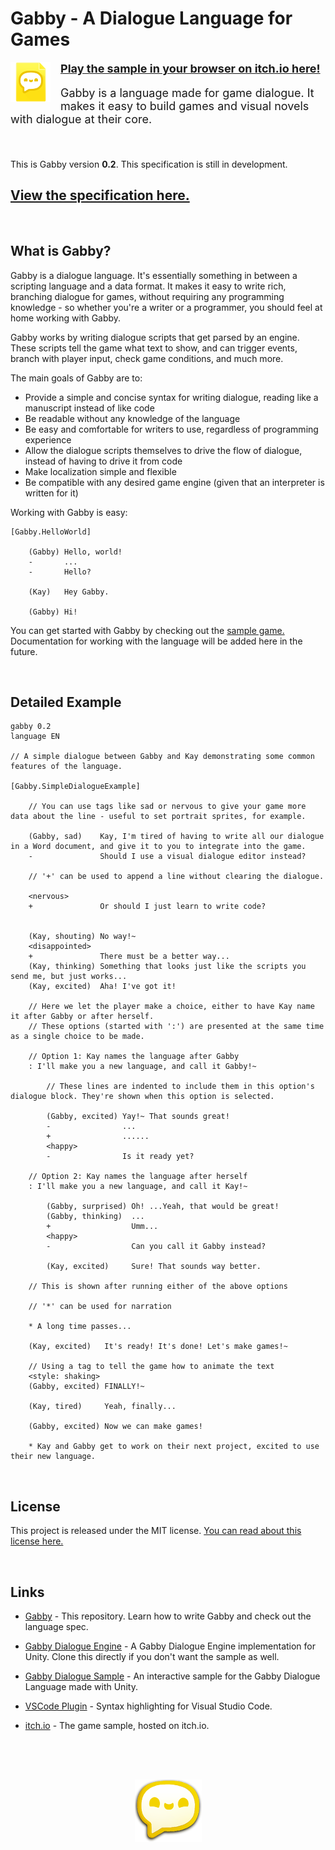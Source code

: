 # Gabby - A Dialogue Language for Games
<img align="left" style="padding-right:16px" src="images/GabbyBold64.png" alt="Gabby Icon">

<span style="font-size:18px">

[**Play the sample in your browser on itch.io here!**](https://potassium-k.itch.io/gabby)

Gabby is a language made for game dialogue. It makes it easy to build games and visual novels with dialogue at their core.

</span>

<br>

This is Gabby version **0.2**. This specification is still in development.

## [**View the specification here.**](gabbySpecification.md)

<br>

## What is Gabby?

Gabby is a dialogue language. It's essentially something in between a scripting language and a data format. It makes it easy to write rich, branching dialogue for games, without requiring any programming knowledge - so whether you're a writer or a programmer, you should feel at home working with Gabby.

Gabby works by writing dialogue scripts that get parsed by an engine. These scripts tell the game what text to show, and can trigger events, branch with player input, check game conditions, and much more.

The main goals of Gabby are to:
- Provide a simple and concise syntax for writing dialogue, reading like a manuscript instead of like code
- Be readable without any knowledge of the language
- Be easy and comfortable for writers to use, regardless of programming experience
- Allow the dialogue scripts themselves to drive the flow of dialogue, instead of having to drive it from code
- Make localization simple and flexible
- Be compatible with any desired game engine (given that an interpreter is written for it)

Working with Gabby is easy:

```
[Gabby.HelloWorld]

    (Gabby) Hello, world!
    -       ...
    -       Hello?

    (Kay)   Hey Gabby.

    (Gabby) Hi!
```

You can get started with Gabby by checking out the [sample game.](https://github.com/zdawson/gabby-dialogue-sample) Documentation for working with the language will be added here in the future.

<br>

## Detailed Example

```
gabby 0.2
language EN

// A simple dialogue between Gabby and Kay demonstrating some common features of the language.

[Gabby.SimpleDialogueExample]

    // You can use tags like sad or nervous to give your game more data about the line - useful to set portrait sprites, for example.

    (Gabby, sad)    Kay, I'm tired of having to write all our dialogue in a Word document, and give it to you to integrate into the game.
    -               Should I use a visual dialogue editor instead?

    // '+' can be used to append a line without clearing the dialogue.

    <nervous>
    +               Or should I just learn to write code?


    (Kay, shouting) No way!~
    <disappointed>
    +               There must be a better way...
    (Kay, thinking) Something that looks just like the scripts you send me, but just works...
    (Kay, excited)  Aha! I've got it!

    // Here we let the player make a choice, either to have Kay name it after Gabby or after herself.
    // These options (started with ':') are presented at the same time as a single choice to be made.

    // Option 1: Kay names the language after Gabby
    : I'll make you a new language, and call it Gabby!~

        // These lines are indented to include them in this option's dialogue block. They're shown when this option is selected.

        (Gabby, excited) Yay!~ That sounds great!
        -                ...
        +                ......
        <happy>
        -                Is it ready yet?

    // Option 2: Kay names the language after herself
    : I'll make you a new language, and call it Kay!~

        (Gabby, surprised) Oh! ...Yeah, that would be great!
        (Gabby, thinking)  ...
        +                  Umm...
        <happy>
        -                  Can you call it Gabby instead?

        (Kay, excited)     Sure! That sounds way better.

    // This is shown after running either of the above options

    // '*' can be used for narration

    * A long time passes...

    (Kay, excited)   It's ready! It's done! Let's make games!~

    // Using a tag to tell the game how to animate the text
    <style: shaking>
    (Gabby, excited) FINALLY!~

    (Kay, tired)     Yeah, finally...

    (Gabby, excited) Now we can make games!

    * Kay and Gabby get to work on their next project, excited to use their new language.
```

<br>

## License

This project is released under the MIT license. [You can read about this license here.](https://choosealicense.com/licenses/mit/)

<br>

## Links

- [Gabby](https://github.com/zdawson/gabby) - This repository. Learn how to write Gabby and check out the language spec.

- [Gabby Dialogue Engine](https://github.com/zdawson/gabby-dialogue-engine) - A Gabby Dialogue Engine implementation for Unity. Clone this directly if you don't want the sample as well.

- [Gabby Dialogue Sample](https://github.com/zdawson/gabby-dialogue-sample) - An interactive sample for the Gabby Dialogue Language made with Unity.

- [VSCode Plugin](https://marketplace.visualstudio.com/vscode) - Syntax highlighting for Visual Studio Code.

- [itch.io](https://potassium-k.itch.io/gabby) - The game sample, hosted on itch.io.

<p align="center">
  <img style="padding-top:64px" src="images/GabbyLogo.png" alt="Gabby Logo"/>
</p>
